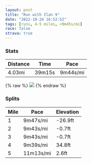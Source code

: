 ```yaml
---
layout: post
title: "Run with Ilan 9"
date: "2022-10-24 16:52:52"
tags: [runs, 4-5 miles, <9m45s/mi]
race: false
strava: true
---
```


### Stats

| Distance | Time | Pace |
|----------|------|------|
|4.03mi|39m15s|9m44s/mi|

{% raw %}
<img src='https://maps.googleapis.com/maps/api/staticmap?maptype=roadmap&path=enc:cgwwFtusbMWf@GDEREd@IZ_@~@Gh@@FNPRHNLNC@DEHQRs@dBEr@@~@MZ[f@E@GC_AkA?EBIjAnAj@d@d@h@^VZZ\vC@nAEpBi@~Bs@zBBTVN~@v@PDEHC?i@Sm@e@SGWz@SVE?OIkF}D{@QWOu@o@a@Wa@KQMSGaAk@aAw@a@O_@Y_Ai@uAk@a@M}@q@gAi@mAy@Ya@e@U_@[[e@YOQRu@fCMj@Wp@Yh@_@b@a@Za@NCT@DTRRMb@yAj@}AhAsDN_@FGNBhBz@`@Rt@j@Xf@h@\~@`Ab@JXJfAh@\TZf@Z\jAn@d@RV@JT^\VN\H`@G`@PzDjCjAh@lCtB|@d@zBbBdBfAZNj@b@^PNN~@n@fAz@lA`@XV^h@^RZH`A`@pATVN^N|@PpA`@~Bl@d@H^L?HmAnDk@fB?BFJB@NCX_@x@aCLm@N{ADs@ACMIcALq@?c@EeEeAmAa@s@QsBq@a@YWa@WSsAo@eAi@i@k@k@WsBsAuAs@gCgB_@[wBoAcAo@yAgAiBeAWQ]]WOA@HJ^Xf@Rj@X`@\d@N`@^\N^Zb@VdA|@b@XV@NOXsABg@Je@nAoDNm@@MTa@p@aBFYNa@?i@Jk@L_@RsAh@m@DQRW@ICEMAKMeAi@]Yg@y@a@[Ua@KDk@r@EAoAw@IMJo@NQRG^CFWDo@h@q@He@OSYWGM@Ih@HJELOLe@D_@_@y@&key=AIzaSyC1MId7bFpkLXNAaYhBSTb8jLyiSqzbDtM&size=800x800&markers=color:yellow|label:S|40.7565,-73.99787&markers=color:green|label:F|40.75633000000002,-73.99730000000008'>
{% endraw %}

### Splits

| Mile | Pace | Elevation |
|------|------|-----------|
|1|9m47s/mi|-26.9ft|
|2|9m43s/mi|-0.7ft|
|3|9m43s/mi|-0.7ft|
|4|9m39s/mi|34.8ft|
|5|11m13s/mi|2.6ft|

